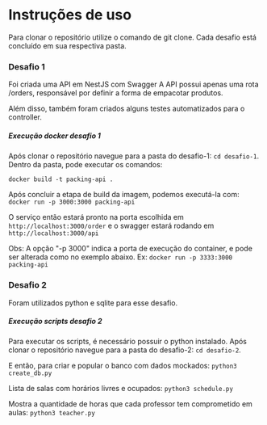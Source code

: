 # Instruções de uso

Para clonar o repositório utilize o comando de git clone. Cada desafio está concluído em sua respectiva pasta.

### Desafio 1

Foi criada uma API em NestJS com Swagger
A API possui apenas uma rota /orders, responsável por definir a forma de empacotar produtos.

Além disso, também foram criados alguns testes automatizados para o controller. 

##### Execução docker desafio 1

Após clonar o repositório navegue para a pasta do desafio-1: `cd desafio-1`.
Dentro da pasta, pode executar os comandos:

`docker build -t packing-api .`

Após concluir a etapa de build da imagem, podemos executá-la com:
`docker run -p 3000:3000 packing-api`

O serviço então estará pronto na porta escolhida em `http://localhost:3000/order` e o swagger estará rodando em `http://localhost:3000/api`

Obs: A opção "-p 3000" indica a porta de execução do container, e pode ser alterada como no exemplo abaixo.
Ex: `docker run -p 3333:3000 packing-api`

### Desafio 2

Foram utilizados python e sqlite para esse desafio.

##### Execução scripts desafio 2

Para executar os scripts, é necessário possuir o python instalado.
Após clonar o repositório navegue para a pasta do desafio-2: `cd desafio-2`.

E então, para criar e popular o banco com dados mockados:
`python3 create_db.py`

Lista de salas com horários livres e ocupados:
`python3 schedule.py`

Mostra a quantidade de horas que cada professor tem comprometido em aulas:
`python3 teacher.py`